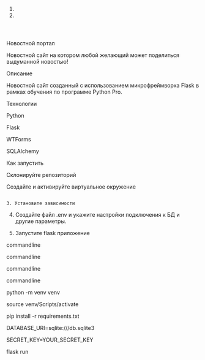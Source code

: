 1.
2.
```
```
```
```

```
```
 Новостной портал


Новостной сайт на котором любой желающий может поделиться выдуманной новостью!


 Описание

Новостной сайт созданный с использованием микрофреймворка Flask в рамках обучения по программе Python Pro.


 Технологии

 Python

 Flask

 WTForms

 SQLAlchemy


 Как запустить


 Склонируйте репозиторий

 Создайте и активируйте виртуальное окружение

``` 

3. Установите зависимости

```

4. Создайте файл .env и укажите настройки подключения к БД и другие параметры.

5. Запустите flask приложение

commandline

commandline

commandline

commandline

python -m venv venv

source venv/Scripts/activate

pip install -r requirements.txt

DATABASE_URI=sqlite:///db.sqlite3

SECRET_KEY=YOUR_SECRET_KEY

flask run